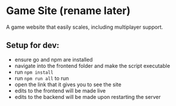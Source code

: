 # Game Site (rename later)
A game website that easily scales, including multiplayer support.

## Setup for dev:
- ensure go and npm are installed
- navigate into the frontend folder and make the script executable
- run `npm install`
- run `npm run all` to run
- open the link that it gives you to see the site
- edits to the frontend will be made live
- edits to the backend will be made upon restarting the server





